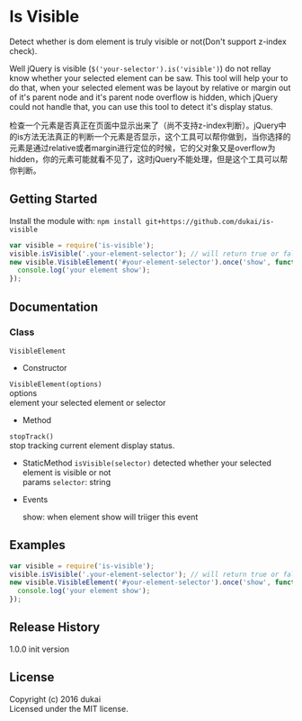 # Is Visible

Detect whether is dom element is truly visible or not(Don't support z-index check). 

Well jQuery is visible (`$('your-selector').is('visible')`) do not rellay know whether your selected element can be saw. This tool will help your to do that, when your selected element was be layout by relative or margin out of it's parent node and it's parent node overflow is hidden, which jQuery could not handle that, you can use this tool to detect it's display status.
 
检查一个元素是否真正在页面中显示出来了（尚不支持z-index判断）。jQuery中的is方法无法真正的判断一个元素是否显示，这个工具可以帮你做到，当你选择的元素是通过relative或者margin进行定位的时候，它的父对象又是overflow为hidden，你的元素可能就看不见了，这时jQuery不能处理，但是这个工具可以帮你判断。

## Getting Started
Install the module with: `npm install git+https://github.com/dukai/is-visible`

```javascript
var visible = require('is-visible');
visible.isVisible('.your-element-selector'); // will return true or false by your selected element truly display status
new visible.VisibleElement('#your-element-selector').once('show', function(){
  console.log('your element show');
});
```

## Documentation 


### Class 

`VisibleElement`

- Constructor 

`VisibleElement(options)`  
options  
  element your selected element or selector

- Method 

`stopTrack()`  
stop tracking current element display status.

- StaticMethod 
`isVisible(selector)`
detected whether your selected element is visible or not  
params 
`selector`: string

- Events 

  show: when element show will triiger this event

## Examples

```javascript
var visible = require('is-visible');
visible.isVisible('.your-element-selector'); // will return true or false by your selected element truly display status
new visible.VisibleElement('#your-element-selector').once('show', function(){
  console.log('your element show');
});
```

## Release History
1.0.0 init version

## License
Copyright (c) 2016 dukai  
Licensed under the MIT license.

